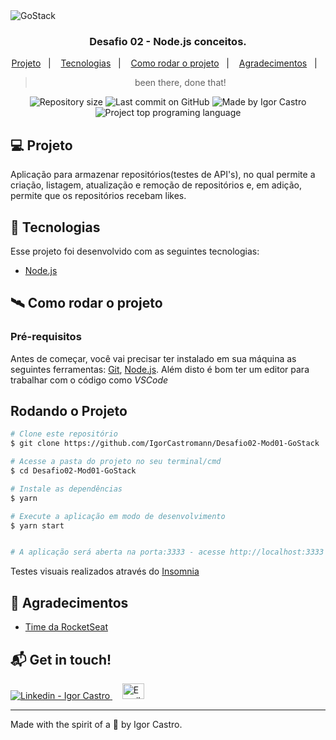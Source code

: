 <img alt="GoStack" src="https://res.cloudinary.com/stefanosaffran/image/upload/v1586943536/d32tomvl6x8onypta01h.png" />

<h3 align="center">
  Desafio 02 - Node.js conceitos.
</h3>

<p align="center">
  <a href="#-projeto">Projeto</a>&nbsp;&nbsp;&nbsp;|&nbsp;&nbsp;&nbsp;
  <a href="#-tecnologias">Tecnologias</a>&nbsp;&nbsp;&nbsp;|&nbsp;&nbsp;&nbsp;
  <a href="#-tecnologias">Como rodar o projeto</a>&nbsp;&nbsp;&nbsp;|&nbsp;&nbsp;&nbsp;
  <a href="#-agradecimentos">Agradecimentos</a>&nbsp;&nbsp;&nbsp;|&nbsp;&nbsp;&nbsp;
</p>

<blockquote align="center">been there, done that!</blockquote>

<p align="center">
  <a> </a>
  <img alt="Repository size" src="https://img.shields.io/github/repo-size/IgorCastromann/Desafio02-Mod01-GoStack?color=2304D361">
  <img alt="Last commit on GitHub" src="https://img.shields.io/github/last-commit/IgorCastromann/Desafio02-Mod01-GoStack?color=2304D361">
  <img alt="Made by Igor Castro" src="https://img.shields.io/badge/made%20by-Igor Castro-%20?color=2304D361">
  <img alt="Project top programing language" src="https://img.shields.io/github/languages/top/IgorCastromann/Desafio02-Mod01-GoStack?color=2304D361">
</p>


## 💻 Projeto 


Aplicação para armazenar repositórios(testes de API's), no qual permite a criação, listagem, atualização e remoção de repositórios e, em adição, permite que os repositórios recebam likes.


## 🚀 Tecnologias

Esse projeto foi desenvolvido com as seguintes tecnologias:

- [Node.js](https://nodejs.org/en/)


## 🛰 Como rodar o projeto
### Pré-requisitos

Antes de começar, você vai precisar ter instalado em sua máquina as seguintes ferramentas:
[Git](https://git-scm.com), [Node.js](https://nodejs.org/en/).
Além disto é bom ter um editor para trabalhar com o código como _VSCode_

## Rodando o Projeto

```bash
# Clone este repositório
$ git clone https://github.com/IgorCastromann/Desafio02-Mod01-GoStack

# Acesse a pasta do projeto no seu terminal/cmd
$ cd Desafio02-Mod01-GoStack

# Instale as dependências
$ yarn

# Execute a aplicação em modo de desenvolvimento
$ yarn start


# A aplicação será aberta na porta:3333 - acesse http://localhost:3333
```
Testes visuais realizados através do [Insomnia](https://insomnia.rest/)

## 🙌 Agradecimentos

- [Time da RocketSeat](https://rocketseat.com.br/)

## :mailbox_with_mail: Get in touch!


<a href="https://www.linkedin.com/in/igor-castro-27470672/" target="_blank" >
  <img alt="Linkedin - Igor Castro" src="https://img.shields.io/badge/Linkedin--%23F8952D?style=social&logo=linkedin">
</a>&nbsp;&nbsp;&nbsp;
<a href="mailto:castromann@live.com" target="_blank" >
  <img alt="Email - Igor Castro" width="35rem" height="25rem" src="https://img2.gratispng.com/20180401/cwe/kisspng-outlook-com-microsoft-outlook-logo-microsoft-offic-outlook-5ac078594dd532.5951870815225631613188.jpg">
</a> 

---

Made with the spirit of a 🐻 by Igor Castro.
